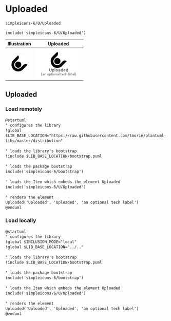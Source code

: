 # Uploaded


```text
simpleicons-6/U/Uploaded
```

```text
include('simpleicons-6/U/Uploaded')
```



| Illustration | Uploaded |
| :---: | :---: |
| ![illustration for Illustration](../../simpleicons-6/U/Uploaded.png) | ![illustration for Uploaded](../../simpleicons-6/U/Uploaded.Local.png) |




## Uploaded

### Load remotely
```plantuml
@startuml
' configures the library
!global $LIB_BASE_LOCATION="https://raw.githubusercontent.com/tmorin/plantuml-libs/master/distribution"

' loads the library's bootstrap
!include $LIB_BASE_LOCATION/bootstrap.puml

' loads the package bootstrap
include('simpleicons-6/bootstrap')

' loads the Item which embeds the element Uploaded
include('simpleicons-6/U/Uploaded')

' renders the element
Uploaded('Uploaded', 'Uploaded', 'an optional tech label')
@enduml
```

### Load locally
```plantuml
@startuml
' configures the library
!global $INCLUSION_MODE="local"
!global $LIB_BASE_LOCATION="../.."

' loads the library's bootstrap
!include $LIB_BASE_LOCATION/bootstrap.puml

' loads the package bootstrap
include('simpleicons-6/bootstrap')

' loads the Item which embeds the element Uploaded
include('simpleicons-6/U/Uploaded')

' renders the element
Uploaded('Uploaded', 'Uploaded', 'an optional tech label')
@enduml
```


